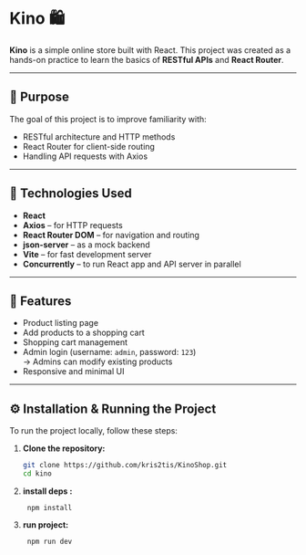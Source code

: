# Kino 🛍️

**Kino** is a simple online store built with React. This project was created as a hands-on practice to learn the basics of **RESTful APIs** and **React Router**.

---

## 🎯 Purpose

The goal of this project is to improve familiarity with:
- RESTful architecture and HTTP methods
- React Router for client-side routing
- Handling API requests with Axios

---

## 🚀 Technologies Used

- **React**
- **Axios** – for HTTP requests
- **React Router DOM** – for navigation and routing
- **json-server** – as a mock backend
- **Vite** – for fast development server
- **Concurrently** – to run React app and API server in parallel

---

## 🛒 Features

- Product listing page  
- Add products to a shopping cart  
- Shopping cart management  
- Admin login (username: `admin`, password: `123`)  
  → Admins can modify existing products  
- Responsive and minimal UI

---

## ⚙️ Installation & Running the Project

To run the project locally, follow these steps:

1. **Clone the repository:**

   ```bash
   git clone https://github.com/kris2tis/KinoShop.git
   cd kino

2. **install deps :**

   ``` 
    npm install

3. **run project:**

   ```
    npm run dev
   
